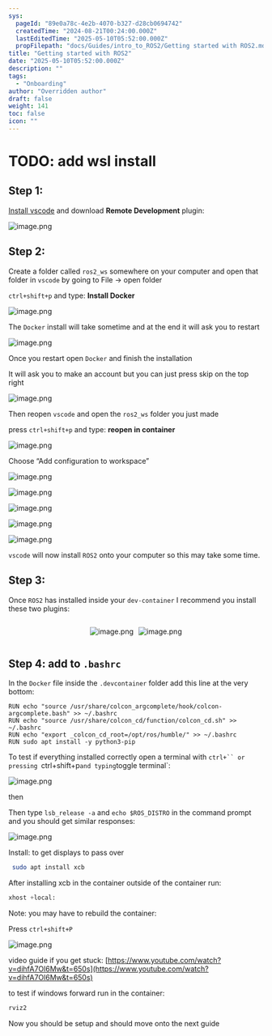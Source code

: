 ```yaml
---
sys:
  pageId: "89e0a78c-4e2b-4070-b327-d28cb0694742"
  createdTime: "2024-08-21T00:24:00.000Z"
  lastEditedTime: "2025-05-10T05:52:00.000Z"
  propFilepath: "docs/Guides/intro_to_ROS2/Getting started with ROS2.md"
title: "Getting started with ROS2"
date: "2025-05-10T05:52:00.000Z"
description: ""
tags:
  - "Onboarding"
author: "Overridden author"
draft: false
weight: 141
toc: false
icon: ""
---
```


# TODO: add wsl install

## Step 1:

[Install vscode](https://code.visualstudio.com/download) and download **Remote Development** plugin:

![image.png](https://prod-files-secure.s3.us-west-2.amazonaws.com/d518164a-d88e-44d1-a4ee-3adb3bd8bce0/efb52993-1881-4a40-b95e-6f020334f022/image.png?X-Amz-Algorithm=AWS4-HMAC-SHA256&X-Amz-Content-Sha256=UNSIGNED-PAYLOAD&X-Amz-Credential=ASIAZI2LB4662RB3DMF4%2F20250608%2Fus-west-2%2Fs3%2Faws4_request&X-Amz-Date=20250608T042039Z&X-Amz-Expires=3600&X-Amz-Security-Token=IQoJb3JpZ2luX2VjEKr%2F%2F%2F%2F%2F%2F%2F%2F%2F%2FwEaCXVzLXdlc3QtMiJHMEUCIFUSlmhja%2BjxrneZswgRe5U60chznbIIrykh0g%2FuXyz4AiEA7vtc0u8hY8ALbNX1nikjUdYuR7uH%2BeN7%2FgZA5YsyTyUqiAQIg%2F%2F%2F%2F%2F%2F%2F%2F%2F%2F%2FARAAGgw2Mzc0MjMxODM4MDUiDLbjbP%2FPA52Ri1PFgSrcAzpXhvyCVAbMlZblQS2HKm7Z%2BWgggDWwm4KoSyoS4pLRPoui7nDIPsWwedYJhF5Pbcogx4GhnDRxubrlLRcKXD7n5l4Zo%2FSUGVEbNvO38Xv8xuXd5yTQK2Axfttx2QniXUsPIPqPj6SkVgSFLuX9c4WCbJ3ygZW8LXQ7cICPRuHv1kb3SA%2Bf6CqrdrlRkmWG4ZPQwSIoB%2BwygH%2Fii4Tdd628stQDuAMhXV6Ah7w8M%2FseF1eAELkNFsrzTDpGT7O95vYIghUDI9CbDKMVUIyx74yuPufjZAHAuDkx8EQ0rwK0A6twmJD0dTI8ClmuiLyQS9bMzq3AOAsWXz9vvLjSIcy%2BTCfZvapuhj8Yy8c9nqsrCP8Q0wtwKf%2FEhtOlh5BY1aDfR2kyFpyPkZqkvwSpZAjgbZzCENnehMG9gh%2FiW0N6VV0dN8d9ZNUKbLJX%2BoYTNCw5bR8eKonZR6Ed5bbtBgAhRrlvEnBKQ26hLDEPp4kqPsXUUP73LfeZYtfhwO6hGJDYh%2FEYrBs6TxXXuBFTLkSy40XR0nHGjVUHAOcGCiVheNTSC2oB0mQTqremYTpV1n5tJ0ADqpoHgUwW7C4NpUFI2y%2FdEe%2FnvVlWYvPaZ2W%2FzmzR1uvLBQaAhO%2FmMKLUk8IGOqUBNAcoeeW%2B4wQQ2QLskajLFNOqK%2BK4wS4XmLCzMD9JLYte9A6KGedhJT%2FtqCJWP3Z5v42mVJ9dcQcjc3ArH09WDeJB%2FDkTrpy2AgTJCybSzhwLeZUOoJEE0QcY3r1PNZqc5Wv0C%2Fke2Q%2Fk144dLLvrD1YYtjdW%2FFoiJc9wIsf0BUWIegTyA%2BRGYCiVlouvjdQdO3KabCAsJaIGO%2B4D7HPfYDf94jDp&X-Amz-Signature=4506952df270d2b854794652bee5bcd2d32b039f4720d720e6055a0589f38085&X-Amz-SignedHeaders=host&x-id=GetObject)

## Step 2:

Create a folder called `ros2_ws` somewhere on your computer and open that folder in `vscode` by going to File → open folder 

`ctrl+shift+p` and type: **Install Docker**

![image.png](https://prod-files-secure.s3.us-west-2.amazonaws.com/d518164a-d88e-44d1-a4ee-3adb3bd8bce0/2269dc0e-1cd5-47ff-bceb-c04ad9b2eab0/image.png?X-Amz-Algorithm=AWS4-HMAC-SHA256&X-Amz-Content-Sha256=UNSIGNED-PAYLOAD&X-Amz-Credential=ASIAZI2LB4662RB3DMF4%2F20250608%2Fus-west-2%2Fs3%2Faws4_request&X-Amz-Date=20250608T042039Z&X-Amz-Expires=3600&X-Amz-Security-Token=IQoJb3JpZ2luX2VjEKr%2F%2F%2F%2F%2F%2F%2F%2F%2F%2FwEaCXVzLXdlc3QtMiJHMEUCIFUSlmhja%2BjxrneZswgRe5U60chznbIIrykh0g%2FuXyz4AiEA7vtc0u8hY8ALbNX1nikjUdYuR7uH%2BeN7%2FgZA5YsyTyUqiAQIg%2F%2F%2F%2F%2F%2F%2F%2F%2F%2F%2FARAAGgw2Mzc0MjMxODM4MDUiDLbjbP%2FPA52Ri1PFgSrcAzpXhvyCVAbMlZblQS2HKm7Z%2BWgggDWwm4KoSyoS4pLRPoui7nDIPsWwedYJhF5Pbcogx4GhnDRxubrlLRcKXD7n5l4Zo%2FSUGVEbNvO38Xv8xuXd5yTQK2Axfttx2QniXUsPIPqPj6SkVgSFLuX9c4WCbJ3ygZW8LXQ7cICPRuHv1kb3SA%2Bf6CqrdrlRkmWG4ZPQwSIoB%2BwygH%2Fii4Tdd628stQDuAMhXV6Ah7w8M%2FseF1eAELkNFsrzTDpGT7O95vYIghUDI9CbDKMVUIyx74yuPufjZAHAuDkx8EQ0rwK0A6twmJD0dTI8ClmuiLyQS9bMzq3AOAsWXz9vvLjSIcy%2BTCfZvapuhj8Yy8c9nqsrCP8Q0wtwKf%2FEhtOlh5BY1aDfR2kyFpyPkZqkvwSpZAjgbZzCENnehMG9gh%2FiW0N6VV0dN8d9ZNUKbLJX%2BoYTNCw5bR8eKonZR6Ed5bbtBgAhRrlvEnBKQ26hLDEPp4kqPsXUUP73LfeZYtfhwO6hGJDYh%2FEYrBs6TxXXuBFTLkSy40XR0nHGjVUHAOcGCiVheNTSC2oB0mQTqremYTpV1n5tJ0ADqpoHgUwW7C4NpUFI2y%2FdEe%2FnvVlWYvPaZ2W%2FzmzR1uvLBQaAhO%2FmMKLUk8IGOqUBNAcoeeW%2B4wQQ2QLskajLFNOqK%2BK4wS4XmLCzMD9JLYte9A6KGedhJT%2FtqCJWP3Z5v42mVJ9dcQcjc3ArH09WDeJB%2FDkTrpy2AgTJCybSzhwLeZUOoJEE0QcY3r1PNZqc5Wv0C%2Fke2Q%2Fk144dLLvrD1YYtjdW%2FFoiJc9wIsf0BUWIegTyA%2BRGYCiVlouvjdQdO3KabCAsJaIGO%2B4D7HPfYDf94jDp&X-Amz-Signature=2aaae8a31d69b163a26e9ab44135743e57d619c94f96a5178c3ce734bb6ffe34&X-Amz-SignedHeaders=host&x-id=GetObject)

The `Docker` install will take sometime and at the end it will ask you to restart

![image.png](https://prod-files-secure.s3.us-west-2.amazonaws.com/d518164a-d88e-44d1-a4ee-3adb3bd8bce0/ed233f78-be33-4b1f-b89c-9c346c0e961e/image.png?X-Amz-Algorithm=AWS4-HMAC-SHA256&X-Amz-Content-Sha256=UNSIGNED-PAYLOAD&X-Amz-Credential=ASIAZI2LB4662RB3DMF4%2F20250608%2Fus-west-2%2Fs3%2Faws4_request&X-Amz-Date=20250608T042039Z&X-Amz-Expires=3600&X-Amz-Security-Token=IQoJb3JpZ2luX2VjEKr%2F%2F%2F%2F%2F%2F%2F%2F%2F%2FwEaCXVzLXdlc3QtMiJHMEUCIFUSlmhja%2BjxrneZswgRe5U60chznbIIrykh0g%2FuXyz4AiEA7vtc0u8hY8ALbNX1nikjUdYuR7uH%2BeN7%2FgZA5YsyTyUqiAQIg%2F%2F%2F%2F%2F%2F%2F%2F%2F%2F%2FARAAGgw2Mzc0MjMxODM4MDUiDLbjbP%2FPA52Ri1PFgSrcAzpXhvyCVAbMlZblQS2HKm7Z%2BWgggDWwm4KoSyoS4pLRPoui7nDIPsWwedYJhF5Pbcogx4GhnDRxubrlLRcKXD7n5l4Zo%2FSUGVEbNvO38Xv8xuXd5yTQK2Axfttx2QniXUsPIPqPj6SkVgSFLuX9c4WCbJ3ygZW8LXQ7cICPRuHv1kb3SA%2Bf6CqrdrlRkmWG4ZPQwSIoB%2BwygH%2Fii4Tdd628stQDuAMhXV6Ah7w8M%2FseF1eAELkNFsrzTDpGT7O95vYIghUDI9CbDKMVUIyx74yuPufjZAHAuDkx8EQ0rwK0A6twmJD0dTI8ClmuiLyQS9bMzq3AOAsWXz9vvLjSIcy%2BTCfZvapuhj8Yy8c9nqsrCP8Q0wtwKf%2FEhtOlh5BY1aDfR2kyFpyPkZqkvwSpZAjgbZzCENnehMG9gh%2FiW0N6VV0dN8d9ZNUKbLJX%2BoYTNCw5bR8eKonZR6Ed5bbtBgAhRrlvEnBKQ26hLDEPp4kqPsXUUP73LfeZYtfhwO6hGJDYh%2FEYrBs6TxXXuBFTLkSy40XR0nHGjVUHAOcGCiVheNTSC2oB0mQTqremYTpV1n5tJ0ADqpoHgUwW7C4NpUFI2y%2FdEe%2FnvVlWYvPaZ2W%2FzmzR1uvLBQaAhO%2FmMKLUk8IGOqUBNAcoeeW%2B4wQQ2QLskajLFNOqK%2BK4wS4XmLCzMD9JLYte9A6KGedhJT%2FtqCJWP3Z5v42mVJ9dcQcjc3ArH09WDeJB%2FDkTrpy2AgTJCybSzhwLeZUOoJEE0QcY3r1PNZqc5Wv0C%2Fke2Q%2Fk144dLLvrD1YYtjdW%2FFoiJc9wIsf0BUWIegTyA%2BRGYCiVlouvjdQdO3KabCAsJaIGO%2B4D7HPfYDf94jDp&X-Amz-Signature=dfd0589541eb1d2346aeb4da4103d4f469acd5d0414a69f9bbcf0df73baecccf&X-Amz-SignedHeaders=host&x-id=GetObject)

Once you restart open `Docker` and finish the installation

It will ask you to make an account but you can just press skip on the top right

![image.png](https://prod-files-secure.s3.us-west-2.amazonaws.com/d518164a-d88e-44d1-a4ee-3adb3bd8bce0/21010ad9-1659-4fd9-9f59-9932a09b2a3d/image.png?X-Amz-Algorithm=AWS4-HMAC-SHA256&X-Amz-Content-Sha256=UNSIGNED-PAYLOAD&X-Amz-Credential=ASIAZI2LB4662RB3DMF4%2F20250608%2Fus-west-2%2Fs3%2Faws4_request&X-Amz-Date=20250608T042039Z&X-Amz-Expires=3600&X-Amz-Security-Token=IQoJb3JpZ2luX2VjEKr%2F%2F%2F%2F%2F%2F%2F%2F%2F%2FwEaCXVzLXdlc3QtMiJHMEUCIFUSlmhja%2BjxrneZswgRe5U60chznbIIrykh0g%2FuXyz4AiEA7vtc0u8hY8ALbNX1nikjUdYuR7uH%2BeN7%2FgZA5YsyTyUqiAQIg%2F%2F%2F%2F%2F%2F%2F%2F%2F%2F%2FARAAGgw2Mzc0MjMxODM4MDUiDLbjbP%2FPA52Ri1PFgSrcAzpXhvyCVAbMlZblQS2HKm7Z%2BWgggDWwm4KoSyoS4pLRPoui7nDIPsWwedYJhF5Pbcogx4GhnDRxubrlLRcKXD7n5l4Zo%2FSUGVEbNvO38Xv8xuXd5yTQK2Axfttx2QniXUsPIPqPj6SkVgSFLuX9c4WCbJ3ygZW8LXQ7cICPRuHv1kb3SA%2Bf6CqrdrlRkmWG4ZPQwSIoB%2BwygH%2Fii4Tdd628stQDuAMhXV6Ah7w8M%2FseF1eAELkNFsrzTDpGT7O95vYIghUDI9CbDKMVUIyx74yuPufjZAHAuDkx8EQ0rwK0A6twmJD0dTI8ClmuiLyQS9bMzq3AOAsWXz9vvLjSIcy%2BTCfZvapuhj8Yy8c9nqsrCP8Q0wtwKf%2FEhtOlh5BY1aDfR2kyFpyPkZqkvwSpZAjgbZzCENnehMG9gh%2FiW0N6VV0dN8d9ZNUKbLJX%2BoYTNCw5bR8eKonZR6Ed5bbtBgAhRrlvEnBKQ26hLDEPp4kqPsXUUP73LfeZYtfhwO6hGJDYh%2FEYrBs6TxXXuBFTLkSy40XR0nHGjVUHAOcGCiVheNTSC2oB0mQTqremYTpV1n5tJ0ADqpoHgUwW7C4NpUFI2y%2FdEe%2FnvVlWYvPaZ2W%2FzmzR1uvLBQaAhO%2FmMKLUk8IGOqUBNAcoeeW%2B4wQQ2QLskajLFNOqK%2BK4wS4XmLCzMD9JLYte9A6KGedhJT%2FtqCJWP3Z5v42mVJ9dcQcjc3ArH09WDeJB%2FDkTrpy2AgTJCybSzhwLeZUOoJEE0QcY3r1PNZqc5Wv0C%2Fke2Q%2Fk144dLLvrD1YYtjdW%2FFoiJc9wIsf0BUWIegTyA%2BRGYCiVlouvjdQdO3KabCAsJaIGO%2B4D7HPfYDf94jDp&X-Amz-Signature=c1b4459fdedeb57f03e36946c88c51e987cca601c21a4aea84da0187fc81d2f7&X-Amz-SignedHeaders=host&x-id=GetObject)

Then reopen `vscode` and open the `ros2_ws` folder you just made

press `ctrl+shift+p` and type: **reopen in container**

![image.png](https://prod-files-secure.s3.us-west-2.amazonaws.com/d518164a-d88e-44d1-a4ee-3adb3bd8bce0/4e93b8c2-41ad-488c-8095-c74205196118/image.png?X-Amz-Algorithm=AWS4-HMAC-SHA256&X-Amz-Content-Sha256=UNSIGNED-PAYLOAD&X-Amz-Credential=ASIAZI2LB4662RB3DMF4%2F20250608%2Fus-west-2%2Fs3%2Faws4_request&X-Amz-Date=20250608T042039Z&X-Amz-Expires=3600&X-Amz-Security-Token=IQoJb3JpZ2luX2VjEKr%2F%2F%2F%2F%2F%2F%2F%2F%2F%2FwEaCXVzLXdlc3QtMiJHMEUCIFUSlmhja%2BjxrneZswgRe5U60chznbIIrykh0g%2FuXyz4AiEA7vtc0u8hY8ALbNX1nikjUdYuR7uH%2BeN7%2FgZA5YsyTyUqiAQIg%2F%2F%2F%2F%2F%2F%2F%2F%2F%2F%2FARAAGgw2Mzc0MjMxODM4MDUiDLbjbP%2FPA52Ri1PFgSrcAzpXhvyCVAbMlZblQS2HKm7Z%2BWgggDWwm4KoSyoS4pLRPoui7nDIPsWwedYJhF5Pbcogx4GhnDRxubrlLRcKXD7n5l4Zo%2FSUGVEbNvO38Xv8xuXd5yTQK2Axfttx2QniXUsPIPqPj6SkVgSFLuX9c4WCbJ3ygZW8LXQ7cICPRuHv1kb3SA%2Bf6CqrdrlRkmWG4ZPQwSIoB%2BwygH%2Fii4Tdd628stQDuAMhXV6Ah7w8M%2FseF1eAELkNFsrzTDpGT7O95vYIghUDI9CbDKMVUIyx74yuPufjZAHAuDkx8EQ0rwK0A6twmJD0dTI8ClmuiLyQS9bMzq3AOAsWXz9vvLjSIcy%2BTCfZvapuhj8Yy8c9nqsrCP8Q0wtwKf%2FEhtOlh5BY1aDfR2kyFpyPkZqkvwSpZAjgbZzCENnehMG9gh%2FiW0N6VV0dN8d9ZNUKbLJX%2BoYTNCw5bR8eKonZR6Ed5bbtBgAhRrlvEnBKQ26hLDEPp4kqPsXUUP73LfeZYtfhwO6hGJDYh%2FEYrBs6TxXXuBFTLkSy40XR0nHGjVUHAOcGCiVheNTSC2oB0mQTqremYTpV1n5tJ0ADqpoHgUwW7C4NpUFI2y%2FdEe%2FnvVlWYvPaZ2W%2FzmzR1uvLBQaAhO%2FmMKLUk8IGOqUBNAcoeeW%2B4wQQ2QLskajLFNOqK%2BK4wS4XmLCzMD9JLYte9A6KGedhJT%2FtqCJWP3Z5v42mVJ9dcQcjc3ArH09WDeJB%2FDkTrpy2AgTJCybSzhwLeZUOoJEE0QcY3r1PNZqc5Wv0C%2Fke2Q%2Fk144dLLvrD1YYtjdW%2FFoiJc9wIsf0BUWIegTyA%2BRGYCiVlouvjdQdO3KabCAsJaIGO%2B4D7HPfYDf94jDp&X-Amz-Signature=01452ea150b380775cd8ca08ab2e6ce173cf4dc3b5edc3e31cf2250b8cdf9ca9&X-Amz-SignedHeaders=host&x-id=GetObject)

Choose “Add configuration to workspace”

![image.png](https://prod-files-secure.s3.us-west-2.amazonaws.com/d518164a-d88e-44d1-a4ee-3adb3bd8bce0/9560b282-5060-4989-ba37-97e7b2c22476/image.png?X-Amz-Algorithm=AWS4-HMAC-SHA256&X-Amz-Content-Sha256=UNSIGNED-PAYLOAD&X-Amz-Credential=ASIAZI2LB4662RB3DMF4%2F20250608%2Fus-west-2%2Fs3%2Faws4_request&X-Amz-Date=20250608T042039Z&X-Amz-Expires=3600&X-Amz-Security-Token=IQoJb3JpZ2luX2VjEKr%2F%2F%2F%2F%2F%2F%2F%2F%2F%2FwEaCXVzLXdlc3QtMiJHMEUCIFUSlmhja%2BjxrneZswgRe5U60chznbIIrykh0g%2FuXyz4AiEA7vtc0u8hY8ALbNX1nikjUdYuR7uH%2BeN7%2FgZA5YsyTyUqiAQIg%2F%2F%2F%2F%2F%2F%2F%2F%2F%2F%2FARAAGgw2Mzc0MjMxODM4MDUiDLbjbP%2FPA52Ri1PFgSrcAzpXhvyCVAbMlZblQS2HKm7Z%2BWgggDWwm4KoSyoS4pLRPoui7nDIPsWwedYJhF5Pbcogx4GhnDRxubrlLRcKXD7n5l4Zo%2FSUGVEbNvO38Xv8xuXd5yTQK2Axfttx2QniXUsPIPqPj6SkVgSFLuX9c4WCbJ3ygZW8LXQ7cICPRuHv1kb3SA%2Bf6CqrdrlRkmWG4ZPQwSIoB%2BwygH%2Fii4Tdd628stQDuAMhXV6Ah7w8M%2FseF1eAELkNFsrzTDpGT7O95vYIghUDI9CbDKMVUIyx74yuPufjZAHAuDkx8EQ0rwK0A6twmJD0dTI8ClmuiLyQS9bMzq3AOAsWXz9vvLjSIcy%2BTCfZvapuhj8Yy8c9nqsrCP8Q0wtwKf%2FEhtOlh5BY1aDfR2kyFpyPkZqkvwSpZAjgbZzCENnehMG9gh%2FiW0N6VV0dN8d9ZNUKbLJX%2BoYTNCw5bR8eKonZR6Ed5bbtBgAhRrlvEnBKQ26hLDEPp4kqPsXUUP73LfeZYtfhwO6hGJDYh%2FEYrBs6TxXXuBFTLkSy40XR0nHGjVUHAOcGCiVheNTSC2oB0mQTqremYTpV1n5tJ0ADqpoHgUwW7C4NpUFI2y%2FdEe%2FnvVlWYvPaZ2W%2FzmzR1uvLBQaAhO%2FmMKLUk8IGOqUBNAcoeeW%2B4wQQ2QLskajLFNOqK%2BK4wS4XmLCzMD9JLYte9A6KGedhJT%2FtqCJWP3Z5v42mVJ9dcQcjc3ArH09WDeJB%2FDkTrpy2AgTJCybSzhwLeZUOoJEE0QcY3r1PNZqc5Wv0C%2Fke2Q%2Fk144dLLvrD1YYtjdW%2FFoiJc9wIsf0BUWIegTyA%2BRGYCiVlouvjdQdO3KabCAsJaIGO%2B4D7HPfYDf94jDp&X-Amz-Signature=6722a2d3c4ce03903cbbdb820b2c9a2cb108eb3f02da900da92e56781afd5e57&X-Amz-SignedHeaders=host&x-id=GetObject)

![image.png](https://prod-files-secure.s3.us-west-2.amazonaws.com/d518164a-d88e-44d1-a4ee-3adb3bd8bce0/2ee63f81-886b-48e8-a553-dc6e5eac99e4/image.png?X-Amz-Algorithm=AWS4-HMAC-SHA256&X-Amz-Content-Sha256=UNSIGNED-PAYLOAD&X-Amz-Credential=ASIAZI2LB4662RB3DMF4%2F20250608%2Fus-west-2%2Fs3%2Faws4_request&X-Amz-Date=20250608T042039Z&X-Amz-Expires=3600&X-Amz-Security-Token=IQoJb3JpZ2luX2VjEKr%2F%2F%2F%2F%2F%2F%2F%2F%2F%2FwEaCXVzLXdlc3QtMiJHMEUCIFUSlmhja%2BjxrneZswgRe5U60chznbIIrykh0g%2FuXyz4AiEA7vtc0u8hY8ALbNX1nikjUdYuR7uH%2BeN7%2FgZA5YsyTyUqiAQIg%2F%2F%2F%2F%2F%2F%2F%2F%2F%2F%2FARAAGgw2Mzc0MjMxODM4MDUiDLbjbP%2FPA52Ri1PFgSrcAzpXhvyCVAbMlZblQS2HKm7Z%2BWgggDWwm4KoSyoS4pLRPoui7nDIPsWwedYJhF5Pbcogx4GhnDRxubrlLRcKXD7n5l4Zo%2FSUGVEbNvO38Xv8xuXd5yTQK2Axfttx2QniXUsPIPqPj6SkVgSFLuX9c4WCbJ3ygZW8LXQ7cICPRuHv1kb3SA%2Bf6CqrdrlRkmWG4ZPQwSIoB%2BwygH%2Fii4Tdd628stQDuAMhXV6Ah7w8M%2FseF1eAELkNFsrzTDpGT7O95vYIghUDI9CbDKMVUIyx74yuPufjZAHAuDkx8EQ0rwK0A6twmJD0dTI8ClmuiLyQS9bMzq3AOAsWXz9vvLjSIcy%2BTCfZvapuhj8Yy8c9nqsrCP8Q0wtwKf%2FEhtOlh5BY1aDfR2kyFpyPkZqkvwSpZAjgbZzCENnehMG9gh%2FiW0N6VV0dN8d9ZNUKbLJX%2BoYTNCw5bR8eKonZR6Ed5bbtBgAhRrlvEnBKQ26hLDEPp4kqPsXUUP73LfeZYtfhwO6hGJDYh%2FEYrBs6TxXXuBFTLkSy40XR0nHGjVUHAOcGCiVheNTSC2oB0mQTqremYTpV1n5tJ0ADqpoHgUwW7C4NpUFI2y%2FdEe%2FnvVlWYvPaZ2W%2FzmzR1uvLBQaAhO%2FmMKLUk8IGOqUBNAcoeeW%2B4wQQ2QLskajLFNOqK%2BK4wS4XmLCzMD9JLYte9A6KGedhJT%2FtqCJWP3Z5v42mVJ9dcQcjc3ArH09WDeJB%2FDkTrpy2AgTJCybSzhwLeZUOoJEE0QcY3r1PNZqc5Wv0C%2Fke2Q%2Fk144dLLvrD1YYtjdW%2FFoiJc9wIsf0BUWIegTyA%2BRGYCiVlouvjdQdO3KabCAsJaIGO%2B4D7HPfYDf94jDp&X-Amz-Signature=21bde31ad5d38d8c17ae140d06ade2b8d67e35833fc7321637fe74e23312edfc&X-Amz-SignedHeaders=host&x-id=GetObject)

![image.png](https://prod-files-secure.s3.us-west-2.amazonaws.com/d518164a-d88e-44d1-a4ee-3adb3bd8bce0/ae1580b2-b048-407e-aed9-b584224a7a04/image.png?X-Amz-Algorithm=AWS4-HMAC-SHA256&X-Amz-Content-Sha256=UNSIGNED-PAYLOAD&X-Amz-Credential=ASIAZI2LB4662RB3DMF4%2F20250608%2Fus-west-2%2Fs3%2Faws4_request&X-Amz-Date=20250608T042039Z&X-Amz-Expires=3600&X-Amz-Security-Token=IQoJb3JpZ2luX2VjEKr%2F%2F%2F%2F%2F%2F%2F%2F%2F%2FwEaCXVzLXdlc3QtMiJHMEUCIFUSlmhja%2BjxrneZswgRe5U60chznbIIrykh0g%2FuXyz4AiEA7vtc0u8hY8ALbNX1nikjUdYuR7uH%2BeN7%2FgZA5YsyTyUqiAQIg%2F%2F%2F%2F%2F%2F%2F%2F%2F%2F%2FARAAGgw2Mzc0MjMxODM4MDUiDLbjbP%2FPA52Ri1PFgSrcAzpXhvyCVAbMlZblQS2HKm7Z%2BWgggDWwm4KoSyoS4pLRPoui7nDIPsWwedYJhF5Pbcogx4GhnDRxubrlLRcKXD7n5l4Zo%2FSUGVEbNvO38Xv8xuXd5yTQK2Axfttx2QniXUsPIPqPj6SkVgSFLuX9c4WCbJ3ygZW8LXQ7cICPRuHv1kb3SA%2Bf6CqrdrlRkmWG4ZPQwSIoB%2BwygH%2Fii4Tdd628stQDuAMhXV6Ah7w8M%2FseF1eAELkNFsrzTDpGT7O95vYIghUDI9CbDKMVUIyx74yuPufjZAHAuDkx8EQ0rwK0A6twmJD0dTI8ClmuiLyQS9bMzq3AOAsWXz9vvLjSIcy%2BTCfZvapuhj8Yy8c9nqsrCP8Q0wtwKf%2FEhtOlh5BY1aDfR2kyFpyPkZqkvwSpZAjgbZzCENnehMG9gh%2FiW0N6VV0dN8d9ZNUKbLJX%2BoYTNCw5bR8eKonZR6Ed5bbtBgAhRrlvEnBKQ26hLDEPp4kqPsXUUP73LfeZYtfhwO6hGJDYh%2FEYrBs6TxXXuBFTLkSy40XR0nHGjVUHAOcGCiVheNTSC2oB0mQTqremYTpV1n5tJ0ADqpoHgUwW7C4NpUFI2y%2FdEe%2FnvVlWYvPaZ2W%2FzmzR1uvLBQaAhO%2FmMKLUk8IGOqUBNAcoeeW%2B4wQQ2QLskajLFNOqK%2BK4wS4XmLCzMD9JLYte9A6KGedhJT%2FtqCJWP3Z5v42mVJ9dcQcjc3ArH09WDeJB%2FDkTrpy2AgTJCybSzhwLeZUOoJEE0QcY3r1PNZqc5Wv0C%2Fke2Q%2Fk144dLLvrD1YYtjdW%2FFoiJc9wIsf0BUWIegTyA%2BRGYCiVlouvjdQdO3KabCAsJaIGO%2B4D7HPfYDf94jDp&X-Amz-Signature=42c5764d95dc0a9e37cc454bf173233c0eeaaa1ba4d615456c731f3fdbfff8d8&X-Amz-SignedHeaders=host&x-id=GetObject)

![image.png](https://prod-files-secure.s3.us-west-2.amazonaws.com/d518164a-d88e-44d1-a4ee-3adb3bd8bce0/53255b28-f75e-430f-b9e3-c0ac8577e42b/image.png?X-Amz-Algorithm=AWS4-HMAC-SHA256&X-Amz-Content-Sha256=UNSIGNED-PAYLOAD&X-Amz-Credential=ASIAZI2LB4662RB3DMF4%2F20250608%2Fus-west-2%2Fs3%2Faws4_request&X-Amz-Date=20250608T042039Z&X-Amz-Expires=3600&X-Amz-Security-Token=IQoJb3JpZ2luX2VjEKr%2F%2F%2F%2F%2F%2F%2F%2F%2F%2FwEaCXVzLXdlc3QtMiJHMEUCIFUSlmhja%2BjxrneZswgRe5U60chznbIIrykh0g%2FuXyz4AiEA7vtc0u8hY8ALbNX1nikjUdYuR7uH%2BeN7%2FgZA5YsyTyUqiAQIg%2F%2F%2F%2F%2F%2F%2F%2F%2F%2F%2FARAAGgw2Mzc0MjMxODM4MDUiDLbjbP%2FPA52Ri1PFgSrcAzpXhvyCVAbMlZblQS2HKm7Z%2BWgggDWwm4KoSyoS4pLRPoui7nDIPsWwedYJhF5Pbcogx4GhnDRxubrlLRcKXD7n5l4Zo%2FSUGVEbNvO38Xv8xuXd5yTQK2Axfttx2QniXUsPIPqPj6SkVgSFLuX9c4WCbJ3ygZW8LXQ7cICPRuHv1kb3SA%2Bf6CqrdrlRkmWG4ZPQwSIoB%2BwygH%2Fii4Tdd628stQDuAMhXV6Ah7w8M%2FseF1eAELkNFsrzTDpGT7O95vYIghUDI9CbDKMVUIyx74yuPufjZAHAuDkx8EQ0rwK0A6twmJD0dTI8ClmuiLyQS9bMzq3AOAsWXz9vvLjSIcy%2BTCfZvapuhj8Yy8c9nqsrCP8Q0wtwKf%2FEhtOlh5BY1aDfR2kyFpyPkZqkvwSpZAjgbZzCENnehMG9gh%2FiW0N6VV0dN8d9ZNUKbLJX%2BoYTNCw5bR8eKonZR6Ed5bbtBgAhRrlvEnBKQ26hLDEPp4kqPsXUUP73LfeZYtfhwO6hGJDYh%2FEYrBs6TxXXuBFTLkSy40XR0nHGjVUHAOcGCiVheNTSC2oB0mQTqremYTpV1n5tJ0ADqpoHgUwW7C4NpUFI2y%2FdEe%2FnvVlWYvPaZ2W%2FzmzR1uvLBQaAhO%2FmMKLUk8IGOqUBNAcoeeW%2B4wQQ2QLskajLFNOqK%2BK4wS4XmLCzMD9JLYte9A6KGedhJT%2FtqCJWP3Z5v42mVJ9dcQcjc3ArH09WDeJB%2FDkTrpy2AgTJCybSzhwLeZUOoJEE0QcY3r1PNZqc5Wv0C%2Fke2Q%2Fk144dLLvrD1YYtjdW%2FFoiJc9wIsf0BUWIegTyA%2BRGYCiVlouvjdQdO3KabCAsJaIGO%2B4D7HPfYDf94jDp&X-Amz-Signature=3570f3ded86a9fe043b22151a8e9c231309151b1471a468c3fc46efd8f03caea&X-Amz-SignedHeaders=host&x-id=GetObject)

![image.png](https://prod-files-secure.s3.us-west-2.amazonaws.com/d518164a-d88e-44d1-a4ee-3adb3bd8bce0/7c562767-5af9-4ffb-97d1-327bcdf4ee00/image.png?X-Amz-Algorithm=AWS4-HMAC-SHA256&X-Amz-Content-Sha256=UNSIGNED-PAYLOAD&X-Amz-Credential=ASIAZI2LB4662RB3DMF4%2F20250608%2Fus-west-2%2Fs3%2Faws4_request&X-Amz-Date=20250608T042039Z&X-Amz-Expires=3600&X-Amz-Security-Token=IQoJb3JpZ2luX2VjEKr%2F%2F%2F%2F%2F%2F%2F%2F%2F%2FwEaCXVzLXdlc3QtMiJHMEUCIFUSlmhja%2BjxrneZswgRe5U60chznbIIrykh0g%2FuXyz4AiEA7vtc0u8hY8ALbNX1nikjUdYuR7uH%2BeN7%2FgZA5YsyTyUqiAQIg%2F%2F%2F%2F%2F%2F%2F%2F%2F%2F%2FARAAGgw2Mzc0MjMxODM4MDUiDLbjbP%2FPA52Ri1PFgSrcAzpXhvyCVAbMlZblQS2HKm7Z%2BWgggDWwm4KoSyoS4pLRPoui7nDIPsWwedYJhF5Pbcogx4GhnDRxubrlLRcKXD7n5l4Zo%2FSUGVEbNvO38Xv8xuXd5yTQK2Axfttx2QniXUsPIPqPj6SkVgSFLuX9c4WCbJ3ygZW8LXQ7cICPRuHv1kb3SA%2Bf6CqrdrlRkmWG4ZPQwSIoB%2BwygH%2Fii4Tdd628stQDuAMhXV6Ah7w8M%2FseF1eAELkNFsrzTDpGT7O95vYIghUDI9CbDKMVUIyx74yuPufjZAHAuDkx8EQ0rwK0A6twmJD0dTI8ClmuiLyQS9bMzq3AOAsWXz9vvLjSIcy%2BTCfZvapuhj8Yy8c9nqsrCP8Q0wtwKf%2FEhtOlh5BY1aDfR2kyFpyPkZqkvwSpZAjgbZzCENnehMG9gh%2FiW0N6VV0dN8d9ZNUKbLJX%2BoYTNCw5bR8eKonZR6Ed5bbtBgAhRrlvEnBKQ26hLDEPp4kqPsXUUP73LfeZYtfhwO6hGJDYh%2FEYrBs6TxXXuBFTLkSy40XR0nHGjVUHAOcGCiVheNTSC2oB0mQTqremYTpV1n5tJ0ADqpoHgUwW7C4NpUFI2y%2FdEe%2FnvVlWYvPaZ2W%2FzmzR1uvLBQaAhO%2FmMKLUk8IGOqUBNAcoeeW%2B4wQQ2QLskajLFNOqK%2BK4wS4XmLCzMD9JLYte9A6KGedhJT%2FtqCJWP3Z5v42mVJ9dcQcjc3ArH09WDeJB%2FDkTrpy2AgTJCybSzhwLeZUOoJEE0QcY3r1PNZqc5Wv0C%2Fke2Q%2Fk144dLLvrD1YYtjdW%2FFoiJc9wIsf0BUWIegTyA%2BRGYCiVlouvjdQdO3KabCAsJaIGO%2B4D7HPfYDf94jDp&X-Amz-Signature=562686d3df176dfea226fc29cb1884b9536ce899f9540945d587974883b5e4c1&X-Amz-SignedHeaders=host&x-id=GetObject)

`vscode` will now install `ROS2` onto your computer so this may take some time.

## Step 3:

Once `ROS2` has installed inside your `dev-container` I recommend you install these two plugins:

<div style="display: flex;flex-direction: row; column-gap:10px; max-width: 630px;justify-content: center;">
<div>

![image.png](https://prod-files-secure.s3.us-west-2.amazonaws.com/d518164a-d88e-44d1-a4ee-3adb3bd8bce0/3fc3d550-5a54-4ba1-ba6b-faa01cdb7369/image.png?X-Amz-Algorithm=AWS4-HMAC-SHA256&X-Amz-Content-Sha256=UNSIGNED-PAYLOAD&X-Amz-Credential=ASIAZI2LB466UBXXLA3M%2F20250608%2Fus-west-2%2Fs3%2Faws4_request&X-Amz-Date=20250608T042041Z&X-Amz-Expires=3600&X-Amz-Security-Token=IQoJb3JpZ2luX2VjEKr%2F%2F%2F%2F%2F%2F%2F%2F%2F%2FwEaCXVzLXdlc3QtMiJGMEQCIF%2Fd%2FpqPHpOUOIZaNfpos%2FCd%2B%2BqXFmL2M6TeNOs%2B1IxQAiBuTYeYPUORxZg%2F1gMDvq3ttRIDj%2BZeZeE5DWVJtN9pXCqIBAiD%2F%2F%2F%2F%2F%2F%2F%2F%2F%2F8BEAAaDDYzNzQyMzE4MzgwNSIMHTwrnq9SC8Zhg%2FqsKtwDmMCQtl6TRLHTxYJWLxFOI3%2F7iOQwvhTgXT%2BNmHm%2FlOJuADx7XzT%2FXm5dtIjej7LlQhtoC5zFGOwEtqGBMT4D6DR2Z4PI2xlPBI8gU54Ky0nNUrBwyTdTMs3iE42APj%2B58Fsp1V25aO%2F87NlkBbJNkc%2FrWcQKzbiNZHkyAVbffBaOcKvrmHeUt8C5lSbVaMHeOfLcnwhdqQAD4wdxbF5TcA3vILZFwq8rcBSiwmRjtSJnABj4l0x7U7F6YzrPN%2BpkqN2GqldMWsAABJMZ38XOCiwov2W%2B%2BJrLugHwweZtbpnt40RayHZmd9jSPayfZb2kzXjH2cSsYEliyhen9qVwF9nmnFHlvuGibi4XkxnnD3BPE9lK1%2B%2BC%2Bz3JdqaENujE1WDwCLYnA419ZD%2BBioNtuqqdSfcjY4VBjWwle8SYIkSpFiaCCvxrRDTA4IY%2F8774Tok%2BWxmB0hqDkFK3lEQHElkSRUyG4beO2qnUvxKUyaFwkiEj9Ht8qtbpm9osZXNqhfL9h0ifr%2FWP0%2Bqv0V%2FCeGwct3OLslHas1SQ7Wjhr2ORoovDd89%2F5yRKCBD83DK4hIuISlVcU92Va15YW8TfanJZpqwWTBie5hBGZYTNiglmM5auJ7T6towq4fMwvNCTwgY6pgG0I8bCn9MP7%2BHU%2FcbgYu%2BN%2BrtIp5ZF6jaG%2FAbJ4a95vQwrpT5C4ErJOZo5zoybHv9wHroLIzT47D4aVH3PnWWbHvkBF6W6QS%2FsAg0FxXItCDKwhIpHpg6w7shVW0tfGC0iTch6NjJ74iWq0eH2Wi1FB%2FH77ffqYd0q4BkZRqp2czQyH0RkUOIaAweLlgIjugyFSwjXsyLmaacfWzHLG1tMGF7hwCU7&X-Amz-Signature=13f24d75329157821f901f19fa09839b3cba1c7e733728f3ff748fe4474dd2c4&X-Amz-SignedHeaders=host&x-id=GetObject)

</div>
<div>

![image.png](https://prod-files-secure.s3.us-west-2.amazonaws.com/d518164a-d88e-44d1-a4ee-3adb3bd8bce0/d994cc66-13c2-4093-a5a3-f84cf4601a82/image.png?X-Amz-Algorithm=AWS4-HMAC-SHA256&X-Amz-Content-Sha256=UNSIGNED-PAYLOAD&X-Amz-Credential=ASIAZI2LB466YJGOYQDT%2F20250608%2Fus-west-2%2Fs3%2Faws4_request&X-Amz-Date=20250608T042041Z&X-Amz-Expires=3600&X-Amz-Security-Token=IQoJb3JpZ2luX2VjEKj%2F%2F%2F%2F%2F%2F%2F%2F%2F%2FwEaCXVzLXdlc3QtMiJHMEUCIQD1NUsZYOvvClolVLxgMdP4v6V50cFsWlNKpsrS0OKfpgIgaRhFH4%2BMadCmldMC5xfmYMnotoHHa8IJX6VRl2QVxqsqiAQIgf%2F%2F%2F%2F%2F%2F%2F%2F%2F%2FARAAGgw2Mzc0MjMxODM4MDUiDO6tKrPgii4b1mQl7yrcA45GzANygyX1sp0EIpaaqr%2Fd%2BiKybWdt0%2FDkidkowMFseo2e4%2FYKaUgNJcl%2BVdTe%2FuIYKlKZIrXTVhpoXq8qePNJOxqDe7Hoy%2Fp6ge1%2FxGu%2BdXMYuOJgAyJ94%2By%2FLgVTrJoxRk6TunPvg8WS8aLvgA6TqaE4CkrpxVbMgLTzJlSesOCigdxkcXJebjqXPN6DZlWF1RO4xQrNp17BExjjL5B1Ts%2F6Ubveg8kBvhM7nPanqE249fv9DrEypbFcXGRXl3iBQxNk7ap5mJdW6tjTqO3phDIfxat2pjnCoApuBpOv3ccrCfhB1B%2FQeF4X8bVvSRAY4yBdgjpIOCtgj1pNsLOa2ACYyuhYGo3pwxD5nzKhMFdr3nt0qpHmvgOFr9Esg5MnzBpsBeoA%2BT76fCYXhIxoBzW4zTkXyTtAmXjKu0oPnB%2FuawmMGTMAaKwNBlh8KejePzIR35vRCyr7AAyxcr5BfIsn1%2Fzgoe%2F0TLcH4TEJhoZ2UFL4GwhN64SsPCO%2Fy39vMYoTuO8oOoLm2TGXTxsLzGAHZK2UC0hp0ZtcGCHwhSGypVqPbMfmDGPTRdfv5Vk6IXiCLn%2Fjk0ww5q8Xzd4F3M0X2hIblhek6BBBIfhZEIdOfRnxZ%2Fhy04SEMIWdk8IGOqUBvkEJivvqjwo6EBQsR%2BujXboB6QescaLuqcE7m9aaPM7AHIIPK5XrCxwHOeFv7ug9pRSqQJCb2QGzYonUFVjqikN4oyfeg%2FrFlr4PeFx4PtkWxH5o61pWZwGXRd0atZXHw40zsTxG9hgX5T7X1SZwy5AQTr4NTna6n%2FPw4YycfKg3KnkAGABuK2xHZXobTIhHCdtTpoDGOksOvC%2FPWGRM9m8jGlwJ&X-Amz-Signature=71e6f8ede35c96ce8e9a150e037930ecde194f066d4f736f2e6b3025cace6825&X-Amz-SignedHeaders=host&x-id=GetObject)

</div>
</div>

## Step 4: add to `.bashrc`

In the `Docker` file inside the `.devcontainer` folder add this line at the very bottom: 

```docker
RUN echo "source /usr/share/colcon_argcomplete/hook/colcon-argcomplete.bash" >> ~/.bashrc
RUN echo "source /usr/share/colcon_cd/function/colcon_cd.sh" >> ~/.bashrc
RUN echo "export _colcon_cd_root=/opt/ros/humble/" >> ~/.bashrc
RUN sudo apt install -y python3-pip 
```

To test if everything installed correctly open a terminal with `ctrl+`` or pressing `ctrl+shift+p` and typing `toggle terminal`:

![image.png](https://prod-files-secure.s3.us-west-2.amazonaws.com/d518164a-d88e-44d1-a4ee-3adb3bd8bce0/6a4943d8-b04e-4c02-9a58-775f3384d1a5/image.png?X-Amz-Algorithm=AWS4-HMAC-SHA256&X-Amz-Content-Sha256=UNSIGNED-PAYLOAD&X-Amz-Credential=ASIAZI2LB4662RB3DMF4%2F20250608%2Fus-west-2%2Fs3%2Faws4_request&X-Amz-Date=20250608T042039Z&X-Amz-Expires=3600&X-Amz-Security-Token=IQoJb3JpZ2luX2VjEKr%2F%2F%2F%2F%2F%2F%2F%2F%2F%2FwEaCXVzLXdlc3QtMiJHMEUCIFUSlmhja%2BjxrneZswgRe5U60chznbIIrykh0g%2FuXyz4AiEA7vtc0u8hY8ALbNX1nikjUdYuR7uH%2BeN7%2FgZA5YsyTyUqiAQIg%2F%2F%2F%2F%2F%2F%2F%2F%2F%2F%2FARAAGgw2Mzc0MjMxODM4MDUiDLbjbP%2FPA52Ri1PFgSrcAzpXhvyCVAbMlZblQS2HKm7Z%2BWgggDWwm4KoSyoS4pLRPoui7nDIPsWwedYJhF5Pbcogx4GhnDRxubrlLRcKXD7n5l4Zo%2FSUGVEbNvO38Xv8xuXd5yTQK2Axfttx2QniXUsPIPqPj6SkVgSFLuX9c4WCbJ3ygZW8LXQ7cICPRuHv1kb3SA%2Bf6CqrdrlRkmWG4ZPQwSIoB%2BwygH%2Fii4Tdd628stQDuAMhXV6Ah7w8M%2FseF1eAELkNFsrzTDpGT7O95vYIghUDI9CbDKMVUIyx74yuPufjZAHAuDkx8EQ0rwK0A6twmJD0dTI8ClmuiLyQS9bMzq3AOAsWXz9vvLjSIcy%2BTCfZvapuhj8Yy8c9nqsrCP8Q0wtwKf%2FEhtOlh5BY1aDfR2kyFpyPkZqkvwSpZAjgbZzCENnehMG9gh%2FiW0N6VV0dN8d9ZNUKbLJX%2BoYTNCw5bR8eKonZR6Ed5bbtBgAhRrlvEnBKQ26hLDEPp4kqPsXUUP73LfeZYtfhwO6hGJDYh%2FEYrBs6TxXXuBFTLkSy40XR0nHGjVUHAOcGCiVheNTSC2oB0mQTqremYTpV1n5tJ0ADqpoHgUwW7C4NpUFI2y%2FdEe%2FnvVlWYvPaZ2W%2FzmzR1uvLBQaAhO%2FmMKLUk8IGOqUBNAcoeeW%2B4wQQ2QLskajLFNOqK%2BK4wS4XmLCzMD9JLYte9A6KGedhJT%2FtqCJWP3Z5v42mVJ9dcQcjc3ArH09WDeJB%2FDkTrpy2AgTJCybSzhwLeZUOoJEE0QcY3r1PNZqc5Wv0C%2Fke2Q%2Fk144dLLvrD1YYtjdW%2FFoiJc9wIsf0BUWIegTyA%2BRGYCiVlouvjdQdO3KabCAsJaIGO%2B4D7HPfYDf94jDp&X-Amz-Signature=225538e5bc974739f0eb8b2246ae829dbefe6c4b5f557b2ba0a65f52bac8120d&X-Amz-SignedHeaders=host&x-id=GetObject)

then 

Then type `lsb_release -a` and `echo $ROS_DISTRO` in the command prompt and you should get similar responses:

![image.png](https://prod-files-secure.s3.us-west-2.amazonaws.com/d518164a-d88e-44d1-a4ee-3adb3bd8bce0/3e635dec-a805-4e85-8b9e-d000e5b71a4e/image.png?X-Amz-Algorithm=AWS4-HMAC-SHA256&X-Amz-Content-Sha256=UNSIGNED-PAYLOAD&X-Amz-Credential=ASIAZI2LB4662RB3DMF4%2F20250608%2Fus-west-2%2Fs3%2Faws4_request&X-Amz-Date=20250608T042039Z&X-Amz-Expires=3600&X-Amz-Security-Token=IQoJb3JpZ2luX2VjEKr%2F%2F%2F%2F%2F%2F%2F%2F%2F%2FwEaCXVzLXdlc3QtMiJHMEUCIFUSlmhja%2BjxrneZswgRe5U60chznbIIrykh0g%2FuXyz4AiEA7vtc0u8hY8ALbNX1nikjUdYuR7uH%2BeN7%2FgZA5YsyTyUqiAQIg%2F%2F%2F%2F%2F%2F%2F%2F%2F%2F%2FARAAGgw2Mzc0MjMxODM4MDUiDLbjbP%2FPA52Ri1PFgSrcAzpXhvyCVAbMlZblQS2HKm7Z%2BWgggDWwm4KoSyoS4pLRPoui7nDIPsWwedYJhF5Pbcogx4GhnDRxubrlLRcKXD7n5l4Zo%2FSUGVEbNvO38Xv8xuXd5yTQK2Axfttx2QniXUsPIPqPj6SkVgSFLuX9c4WCbJ3ygZW8LXQ7cICPRuHv1kb3SA%2Bf6CqrdrlRkmWG4ZPQwSIoB%2BwygH%2Fii4Tdd628stQDuAMhXV6Ah7w8M%2FseF1eAELkNFsrzTDpGT7O95vYIghUDI9CbDKMVUIyx74yuPufjZAHAuDkx8EQ0rwK0A6twmJD0dTI8ClmuiLyQS9bMzq3AOAsWXz9vvLjSIcy%2BTCfZvapuhj8Yy8c9nqsrCP8Q0wtwKf%2FEhtOlh5BY1aDfR2kyFpyPkZqkvwSpZAjgbZzCENnehMG9gh%2FiW0N6VV0dN8d9ZNUKbLJX%2BoYTNCw5bR8eKonZR6Ed5bbtBgAhRrlvEnBKQ26hLDEPp4kqPsXUUP73LfeZYtfhwO6hGJDYh%2FEYrBs6TxXXuBFTLkSy40XR0nHGjVUHAOcGCiVheNTSC2oB0mQTqremYTpV1n5tJ0ADqpoHgUwW7C4NpUFI2y%2FdEe%2FnvVlWYvPaZ2W%2FzmzR1uvLBQaAhO%2FmMKLUk8IGOqUBNAcoeeW%2B4wQQ2QLskajLFNOqK%2BK4wS4XmLCzMD9JLYte9A6KGedhJT%2FtqCJWP3Z5v42mVJ9dcQcjc3ArH09WDeJB%2FDkTrpy2AgTJCybSzhwLeZUOoJEE0QcY3r1PNZqc5Wv0C%2Fke2Q%2Fk144dLLvrD1YYtjdW%2FFoiJc9wIsf0BUWIegTyA%2BRGYCiVlouvjdQdO3KabCAsJaIGO%2B4D7HPfYDf94jDp&X-Amz-Signature=8a42050720be08c1f5e74311d98eac3d18c72f87e9772f6f08c813fc96aa7328&X-Amz-SignedHeaders=host&x-id=GetObject)

Install:  to get displays to pass over

```bash
 sudo apt install xcb
```

After installing xcb in the container outside of the container run:

```python
xhost +local:
```

Note: you may have to rebuild the container:

Press `ctrl+shift+P`

![image.png](https://prod-files-secure.s3.us-west-2.amazonaws.com/d518164a-d88e-44d1-a4ee-3adb3bd8bce0/6c2be660-2618-4c38-9c26-53554f7a0b7b/image.png?X-Amz-Algorithm=AWS4-HMAC-SHA256&X-Amz-Content-Sha256=UNSIGNED-PAYLOAD&X-Amz-Credential=ASIAZI2LB4662RB3DMF4%2F20250608%2Fus-west-2%2Fs3%2Faws4_request&X-Amz-Date=20250608T042039Z&X-Amz-Expires=3600&X-Amz-Security-Token=IQoJb3JpZ2luX2VjEKr%2F%2F%2F%2F%2F%2F%2F%2F%2F%2FwEaCXVzLXdlc3QtMiJHMEUCIFUSlmhja%2BjxrneZswgRe5U60chznbIIrykh0g%2FuXyz4AiEA7vtc0u8hY8ALbNX1nikjUdYuR7uH%2BeN7%2FgZA5YsyTyUqiAQIg%2F%2F%2F%2F%2F%2F%2F%2F%2F%2F%2FARAAGgw2Mzc0MjMxODM4MDUiDLbjbP%2FPA52Ri1PFgSrcAzpXhvyCVAbMlZblQS2HKm7Z%2BWgggDWwm4KoSyoS4pLRPoui7nDIPsWwedYJhF5Pbcogx4GhnDRxubrlLRcKXD7n5l4Zo%2FSUGVEbNvO38Xv8xuXd5yTQK2Axfttx2QniXUsPIPqPj6SkVgSFLuX9c4WCbJ3ygZW8LXQ7cICPRuHv1kb3SA%2Bf6CqrdrlRkmWG4ZPQwSIoB%2BwygH%2Fii4Tdd628stQDuAMhXV6Ah7w8M%2FseF1eAELkNFsrzTDpGT7O95vYIghUDI9CbDKMVUIyx74yuPufjZAHAuDkx8EQ0rwK0A6twmJD0dTI8ClmuiLyQS9bMzq3AOAsWXz9vvLjSIcy%2BTCfZvapuhj8Yy8c9nqsrCP8Q0wtwKf%2FEhtOlh5BY1aDfR2kyFpyPkZqkvwSpZAjgbZzCENnehMG9gh%2FiW0N6VV0dN8d9ZNUKbLJX%2BoYTNCw5bR8eKonZR6Ed5bbtBgAhRrlvEnBKQ26hLDEPp4kqPsXUUP73LfeZYtfhwO6hGJDYh%2FEYrBs6TxXXuBFTLkSy40XR0nHGjVUHAOcGCiVheNTSC2oB0mQTqremYTpV1n5tJ0ADqpoHgUwW7C4NpUFI2y%2FdEe%2FnvVlWYvPaZ2W%2FzmzR1uvLBQaAhO%2FmMKLUk8IGOqUBNAcoeeW%2B4wQQ2QLskajLFNOqK%2BK4wS4XmLCzMD9JLYte9A6KGedhJT%2FtqCJWP3Z5v42mVJ9dcQcjc3ArH09WDeJB%2FDkTrpy2AgTJCybSzhwLeZUOoJEE0QcY3r1PNZqc5Wv0C%2Fke2Q%2Fk144dLLvrD1YYtjdW%2FFoiJc9wIsf0BUWIegTyA%2BRGYCiVlouvjdQdO3KabCAsJaIGO%2B4D7HPfYDf94jDp&X-Amz-Signature=73e0b421655a56898d79dc72ea3b7ac105a1eafcb157c64b40ba9ba9dbb271ac&X-Amz-SignedHeaders=host&x-id=GetObject)

video guide if you get stuck: [https://www.youtube.com/watch?v=dihfA7Ol6Mw&t=650s](https://www.youtube.com/watch?v=dihfA7Ol6Mw&t=650s)

to test if windows forward run in the container:

```bash
rviz2
```

Now you should be setup and should move onto the next guide 
